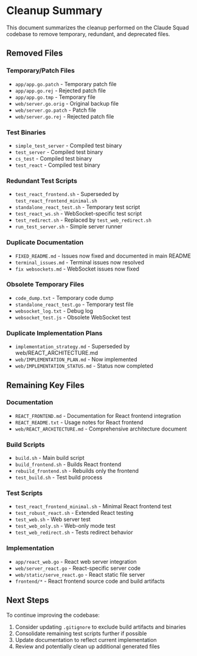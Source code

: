 # Cleanup Summary

This document summarizes the cleanup performed on the Claude Squad codebase to remove temporary, redundant, and deprecated files.

## Removed Files

### Temporary/Patch Files
- `app/app.go.patch` - Temporary patch file
- `app/app.go.rej` - Rejected patch file
- `app/app.go.tmp` - Temporary file
- `web/server.go.orig` - Original backup file
- `web/server.go.patch` - Patch file
- `web/server.go.rej` - Rejected patch file

### Test Binaries
- `simple_test_server` - Compiled test binary
- `test_server` - Compiled test binary
- `cs_test` - Compiled test binary
- `test_react` - Compiled test binary

### Redundant Test Scripts
- `test_react_frontend.sh` - Superseded by `test_react_frontend_minimal.sh`
- `standalone_react_test.sh` - Temporary test script
- `test_react_ws.sh` - WebSocket-specific test script
- `test_redirect.sh` - Replaced by `test_web_redirect.sh`
- `run_test_server.sh` - Simple server runner

### Duplicate Documentation
- `FIXED_README.md` - Issues now fixed and documented in main README
- `terminal_issues.md` - Terminal issues now resolved
- `fix websockets.md` - WebSocket issues now fixed

### Obsolete Temporary Files
- `code_dump.txt` - Temporary code dump
- `standalone_react_test.go` - Temporary test file
- `websocket_log.txt` - Debug log
- `websocket_test.js` - Obsolete WebSocket test

### Duplicate Implementation Plans
- `implementation_strategy.md` - Superseded by web/REACT_ARCHITECTURE.md
- `web/IMPLEMENTATION_PLAN.md` - Now implemented
- `web/IMPLEMENTATION_STATUS.md` - Status now completed

## Remaining Key Files

### Documentation
- `REACT_FRONTEND.md` - Documentation for React frontend integration
- `REACT_README.txt` - Usage notes for React frontend
- `web/REACT_ARCHITECTURE.md` - Comprehensive architecture document

### Build Scripts
- `build.sh` - Main build script
- `build_frontend.sh` - Builds React frontend
- `rebuild_frontend.sh` - Rebuilds only the frontend
- `test_build.sh` - Test build process

### Test Scripts
- `test_react_frontend_minimal.sh` - Minimal React frontend test
- `test_robust_react.sh` - Extended React testing
- `test_web.sh` - Web server test
- `test_web_only.sh` - Web-only mode test
- `test_web_redirect.sh` - Tests redirect behavior

### Implementation
- `app/react_web.go` - React web server integration
- `web/server_react.go` - React-specific server code
- `web/static/serve_react.go` - React static file server
- `frontend/*` - React frontend source code and build artifacts

## Next Steps

To continue improving the codebase:

1. Consider updating `.gitignore` to exclude build artifacts and binaries
2. Consolidate remaining test scripts further if possible
3. Update documentation to reflect current implementation
4. Review and potentially clean up additional generated files
